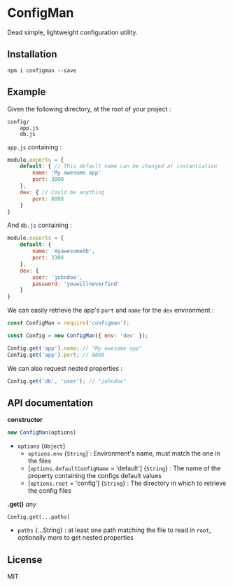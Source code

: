 # ConfigMan

Dead simple, lightweight configuration utility.

## Installation

`npm i configman --save`


## Example

Given the following directory, at the root of your project :

```
config/
    app.js
    db.js
```

`app.js` containing :

```javascript
module.exports = {
    default: { // This default name can be changed at instantiation
        name: 'My awesome app'
        port: 3000
    },
    dev: { // Could be anything
        port: 8888
    }
}
```

And `db.js` containing :

```javascript
module.exports = {
    default: {
        name: 'myawesomedb',
        port: 3306
    },
    dev: {
        user: 'johndoe',
        password: 'youwillneverfind'
    }
}
```

We can easily retrieve the app's `port` and `name` for the `dev` environment :

```javascript
const ConfigMan = require('configman');

const Config = new ConfigMan({ env: 'dev' });

Config.get('app').name; // "My awesome app"
Config.get('app').port; // 8888
```

We can also request nested properties :

```javascript
Config.get('db', 'user'); // "johndoe"
```

## API documentation

**constructor**

```javascript
new ConfigMan(options)
```

- `options` {`Object`}
    - `options.env` {`String`} : Environment's name, must match the one in the files
    - [`options.defaultConfigName` = 'default'] {`String`} : The name of the property containing the configs default values
    - [`options.root` = 'config'] {`String`} : The directory in which to retrieve the config files

**.get()** *any*

```
Config.get(...paths)
```

- `paths` {...String} : at least one path matching the file to read in `root`, optionally more to get nested properties

## License

MIT


